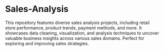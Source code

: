 # Sales-Analysis
This repository features diverse sales analysis projects, including retail store performance, product trends, payment methods, and more. It showcases data cleaning, visualization, and analysis techniques to uncover valuable business insights across various sales domains. Perfect for exploring and improving sales strategies.
